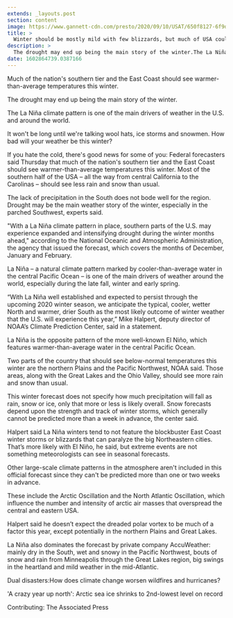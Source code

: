 ```yaml
--- 
extends: _layouts.post 
section: content 
image: https://www.gannett-cdn.com/presto/2020/09/10/USAT/650f8127-6f9d-4f78-b56e-25660a17684e-Colorado_Snowstorm_10.JPG?crop=2999,1687,x1,y244&width=2999&height=1687&format=pjpg&auto=webp 
title: > 
  Winter should be mostly mild with few blizzards, but much of USA could see drought, forecasters say 
description: > 
  The drought may end up being the main story of the winter.The La Niña climate pattern is one of the main drivers of weather in the U.S. and around the world.Drought may be the main weather story of the winter, especially in the parched Southwest, experts said.This winter forecast does not specify how much precipitation will fall as rain, snow or ice, only that more or less is likely overall.Halpert said La Niña winters tend to not feature the blockbuster East Coast winter storms or blizzards that can paralyze the big Northeastern cities. 
date: 1602864739.0387166 
--- 
```

Much of the nation's southern tier and the East Coast should see warmer-than-average temperatures this winter.

The drought may end up being the main story of the winter.

The La Niña climate pattern is one of the main drivers of weather in the U.S. and around the world.

It won't be long until we're talking wool hats, ice storms and snowmen. How bad will your weather be this winter?

If you hate the cold, there's good news for some of you: Federal forecasters said Thursday that much of the nation's southern tier and the East Coast should see warmer-than-average temperatures this winter. Most of the southern half of the USA – all the way from central California to the Carolinas – should see less rain and snow than usual.

The lack of precipitation in the South does not bode well for the region. Drought may be the main weather story of the winter, especially in the parched Southwest, experts said.

"With a La Niña climate pattern in place, southern parts of the U.S. may experience expanded and intensifying drought during the winter months ahead," according to the National Oceanic and Atmospheric Administration, the agency that issued the forecast, which covers the months of December, January and February.

La Niña – a natural climate pattern marked by cooler-than-average water in the central Pacific Ocean – is one of the main drivers of weather around the world, especially during the late fall, winter and early spring.

“With La Niña well established and expected to persist through the upcoming 2020 winter season, we anticipate the typical, cooler, wetter North and warmer, drier South as the most likely outcome of winter weather that the U.S. will experience this year,” Mike Halpert, deputy director of NOAA’s Climate Prediction Center, said in a statement.

La Niña is the opposite pattern of the more well-known El Niño, which features warmer-than-average water in the central Pacific Ocean.

Two parts of the country that should see below-normal temperatures this winter are the northern Plains and the Pacific Northwest, NOAA said. Those areas, along with the Great Lakes and the Ohio Valley, should see more rain and snow than usual.

This winter forecast does not specify how much precipitation will fall as rain, snow or ice, only that more or less is likely overall. Snow forecasts depend upon the strength and track of winter storms, which generally cannot be predicted more than a week in advance, the center said.

Halpert said La Niña winters tend to not feature the blockbuster East Coast winter storms or blizzards that can paralyze the big Northeastern cities. That’s more likely with El Niño, he said, but extreme events are not something meteorologists can see in seasonal forecasts.

Other large-scale climate patterns in the atmosphere aren't included in this official forecast since they can't be predicted more than one or two weeks in advance.

These include the Arctic Oscillation and the North Atlantic Oscillation, which influence the number and intensity of arctic air masses that overspread the central and eastern USA.

Halpert said he doesn’t expect the dreaded polar vortex to be much of a factor this year, except potentially in the northern Plains and Great Lakes.

La Niña also dominates the forecast by private company AccuWeather: mainly dry in the South, wet and snowy in the Pacific Northwest, bouts of snow and rain from Minneapolis through the Great Lakes region, big swings in the heartland and mild weather in the mid-Atlantic.

Dual disasters:How does climate change worsen wildfires and hurricanes?

'A crazy year up north': Arctic sea ice shrinks to 2nd-lowest level on record

Contributing: The Associated Press
